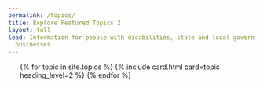 ```yaml
---
permalink: /topics/
title: Explore Featured Topics 2
layout: full
lead: Information for people with disabilities, state and local governments, and
  businesses
---
```


<div class="grid-row grid-gap">
  <ul class="usa-card-group">
    {% for topic in site.topics %}
      {% include card.html card=topic heading_level=2 %}
    {% endfor %}
  </ul>
</div>
